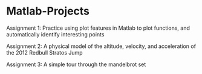 # Matlab-Projects

Assignment 1: Practice using plot features in Matlab to plot functions, and automatically identify interesting points

Assignment 2: A physical model of the altitude, velocity, and acceleration of the 2012 Redbull Stratos Jump

Assignment 3: A simple tour through the mandelbrot set

